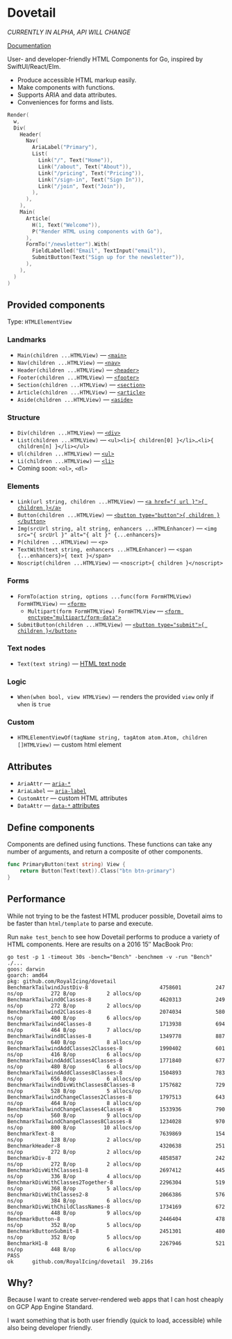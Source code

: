 # Dovetail

_CURRENTLY IN ALPHA, API WILL CHANGE_

[Documentation](https://godoc.org/github.com/RoyalIcing/dovetail)

User- and developer-friendly HTML Components for Go, inspired by SwiftUI/React/Elm.

- Produce accessible HTML markup easily.
- Make components with functions.
- Supports ARIA and data attributes.
- Conveniences for forms and lists.

```go
Render(
  w,
  Div(
    Header(
      Nav(
        AriaLabel("Primary"),
        List(
          Link("/", Text("Home")),
          Link("/about", Text("About")),
          Link("/pricing", Text("Pricing")),
          Link("/sign-in", Text("Sign In")),
          Link("/join", Text("Join")),
        ),
      ),
    ),
    Main(
      Article(
        H(1, Text("Welcome")),
        P("Render HTML using components with Go"),
      ),
      FormTo("/newsletter").With(
        FieldLabelled("Email", TextInput("email")),
        SubmitButton(Text("Sign up for the newsletter")),
      ),
    ),
  )
)
```

## Provided components

Type: `HTMLElementView`

### Landmarks

- `Main(children ...HTMLView)` — [`<main>`](https://developer.mozilla.org/en-US/docs/Web/HTML/Element/main)
- `Nav(children ...HTMLView)` — [`<nav>`](https://developer.mozilla.org/en-US/docs/Web/HTML/Element/nav)
- `Header(children ...HTMLView)` — [`<header>`](https://developer.mozilla.org/en-US/docs/Web/HTML/Element/header)
- `Footer(children ...HTMLView)` — [`<footer>`](https://developer.mozilla.org/en-US/docs/Web/HTML/Element/footer)
- `Section(children ...HTMLView)` — [`<section>`](https://developer.mozilla.org/en-US/docs/Web/HTML/Element/section)
- `Article(children ...HTMLView)` — [`<article>`](https://developer.mozilla.org/en-US/docs/Web/HTML/Element/article)
- `Aside(children ...HTMLView)` — [`<aside>`](https://developer.mozilla.org/en-US/docs/Web/HTML/Element/aside)

### Structure

- `Div(children ...HTMLView)` — [`<div>`](https://developer.mozilla.org/en-US/docs/Web/HTML/Element/div)
- `List(children ...HTMLView)` — `<ul><li>{ children[0] }</li>…<li>{ children[n] }</li></ul>`
- `Ul(children ...HTMLView)` — [`<ul>`](https://developer.mozilla.org/en-US/docs/Web/HTML/Element/ul)
- `Li(children ...HTMLView)` — [`<li>`](https://developer.mozilla.org/en-US/docs/Web/HTML/Element/li)
- Coming soon: `<ol>`, `<dl>`

### Elements

- `Link(url string, children ...HTMLView)` — [`<a href="{ url }">{ children }</a>`](https://developer.mozilla.org/en-US/docs/Web/HTML/Element/a)
- `Button(children ...HTMLView)` — [`<button type="button">{ children }</button>`](https://developer.mozilla.org/en-US/docs/Web/HTML/Element/button)
- `Img(srcUrl string, alt string, enhancers ...HTMLEnhancer)` — `<img src="{ srcUrl }" alt="{ alt }" {...enhancers}>`
- `P(children ...HTMLView)` — `<p>`
- `TextWith(text string, enhancers ...HTMLEnhancer)` — `<span {...enhancers}>{ text }</span>`
- `Noscript(children ...HTMLView)` — `<noscript>{ children }</noscript>`

### Forms

- `FormTo(action string, options ...func(form FormHTMLView) FormHTMLView)` — [`<form>`](https://developer.mozilla.org/en-US/docs/Web/HTML/Element/form)
  - `Multipart(form FormHTMLView) FormHTMLView` — [`<form enctype="multipart/form-data">`](https://developer.mozilla.org/en-US/docs/Web/HTML/Element/form#attr-enctype)
- `SubmitButton(children ...HTMLView)` — [`<button type="submit">{ children }</button>`](https://developer.mozilla.org/en-US/docs/Web/HTML/Element/button#attr-type)

### Text nodes

- `Text(text string)` — [HTML text node](https://developer.mozilla.org/en-US/docs/Web/API/Text)

### Logic

- `When(when bool, view HTMLView)` — renders the provided `view` only if `when` is `true`

### Custom

- `HTMLElementViewOf(tagName string, tagAtom atom.Atom, children []HTMLView)` — custom html element

## Attributes

- `AriaAttr` — [`aria-*`](https://developer.mozilla.org/en-US/docs/Web/Accessibility/ARIA/ARIA_Techniques#States_and_properties)
- `AriaLabel` — [`aria-label`](https://developer.mozilla.org/en-US/docs/Web/Accessibility/ARIA/ARIA_Techniques/Using_the_aria-label_attribute)
- `CustomAttr` — custom HTML attributes
- `DataAttr` — [`data-*` attributes](https://developer.mozilla.org/en-US/docs/Web/HTML/Global_attributes/data-*)

## Define components

Components are defined using functions. These functions can take any number of arguments, and return a composite of other components.

```go
func PrimaryButton(text string) View {
	return Button(Text(text)).Class("btn btn-primary")
}
```

## Performance

While not trying to be the fastest HTML producer possible, Dovetail aims to be faster than `html/template` to parse and execute.

Run `make test_bench` to see how Dovetail performs to produce a variety of HTML components. Here are results on a 2016 15″ MacBook Pro:

```
go test -p 1 -timeout 30s -bench="Bench" -benchmem -v -run "Bench" ./...
goos: darwin
goarch: amd64
pkg: github.com/RoyalIcing/dovetail
BenchmarkTailwindJustDiv-8                  	 4758601	       247 ns/op	     272 B/op	       2 allocs/op
BenchmarkTailwind0Classes-8                 	 4620313	       249 ns/op	     272 B/op	       2 allocs/op
BenchmarkTailwind2Classes-8                 	 2074034	       580 ns/op	     400 B/op	       6 allocs/op
BenchmarkTailwind4Classes-8                 	 1713938	       694 ns/op	     464 B/op	       7 allocs/op
BenchmarkTailwind8Classes-8                 	 1349778	       887 ns/op	     640 B/op	       8 allocs/op
BenchmarkTailwindAddClasses2Classes-8       	 1990402	       601 ns/op	     416 B/op	       6 allocs/op
BenchmarkTailwindAddClasses4Classes-8       	 1771840	       677 ns/op	     480 B/op	       6 allocs/op
BenchmarkTailwindAddClasses8Classes-8       	 1504893	       783 ns/op	     656 B/op	       6 allocs/op
BenchmarkTailwindDivWithClasses8Classes-8   	 1757682	       729 ns/op	     528 B/op	       5 allocs/op
BenchmarkTailwindChangeClasses2Classes-8    	 1797513	       643 ns/op	     464 B/op	       8 allocs/op
BenchmarkTailwindChangeClasses4Classes-8    	 1533936	       790 ns/op	     560 B/op	       9 allocs/op
BenchmarkTailwindChangeClasses8Classes-8    	 1234028	       970 ns/op	     800 B/op	      10 allocs/op
BenchmarkText-8                             	 7639869	       154 ns/op	     128 B/op	       2 allocs/op
BenchmarkHeader-8                           	 4320638	       251 ns/op	     272 B/op	       2 allocs/op
BenchmarkDiv-8                              	 4858587	       242 ns/op	     272 B/op	       2 allocs/op
BenchmarkDivWithClasses1-8                  	 2697412	       445 ns/op	     336 B/op	       4 allocs/op
BenchmarkDivWithClasses2Together-8          	 2296304	       519 ns/op	     368 B/op	       5 allocs/op
BenchmarkDivWithClasses2-8                  	 2066386	       576 ns/op	     384 B/op	       6 allocs/op
BenchmarkDivWithChildClassNames-8           	 1734169	       672 ns/op	     448 B/op	       9 allocs/op
BenchmarkButton-8                           	 2446404	       478 ns/op	     352 B/op	       5 allocs/op
BenchmarkButtonSubmit-8                     	 2451301	       480 ns/op	     352 B/op	       5 allocs/op
BenchmarkH1-8                               	 2267946	       521 ns/op	     448 B/op	       6 allocs/op
PASS
ok  	github.com/RoyalIcing/dovetail	39.216s
```

## Why?

Because I want to create server-rendered web apps that I can host cheaply on GCP App Engine Standard.

I want something that is both user friendly (quick to load, accessible) while also being developer friendly.

